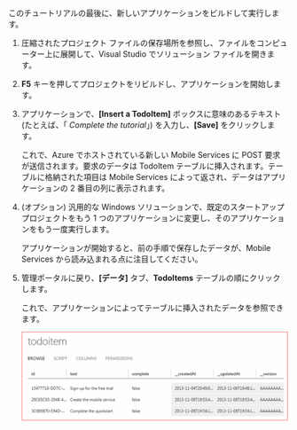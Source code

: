 
このチュートリアルの最後に、新しいアプリケーションをビルドして実行します。

1. 圧縮されたプロジェクト ファイルの保存場所を参照し、ファイルをコンピューター上に展開して、Visual Studio でソリューション ファイルを開きます。

2. **F5** キーを押してプロジェクトをリビルドし、アプリケーションを開始します。

3. アプリケーションで、**[Insert a TodoItem]** ボックスに意味のあるテキスト (たとえば、「 *Complete the tutorial*」) を入力し、**[Save]** をクリックします。

   	これで、Azure でホストされている新しい Mobile Services に POST 要求が送信されます。要求のデータは TodoItem テーブルに挿入されます。テーブルに格納された項目は Mobile Services によって返され、データはアプリケーションの 2 番目の列に表示されます。

4. (オプション) 汎用的な Windows ソリューションで、既定のスタートアップ プロジェクトをもう 1 つのアプリケーションに変更し、そのアプリケーションをもう一度実行します。

	アプリケーションが開始すると、前の手順で保存したデータが、Mobile Services から読み込まれる点に注目してください。
 
4. 管理ポータルに戻り、**[データ]** タブ、**TodoItems** テーブルの順にクリックします。

   	これで、アプリケーションによってテーブルに挿入されたデータを参照できます。

   	![](./media/mobile-services-javascript-backend-run-app/mobile-data-browse.png)
<!--HONumber=52--> 
